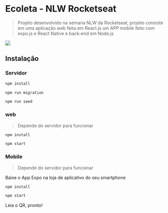 # Ecoleta - NLW Rocketseat 
> Projeto desenvolvido na semana NLW da Rocketseat, projeto consiste em uma aplicação web feita em React.js um APP mobile feito com expo.js e  React Native e back-end em Node.js


![](../ecoleta.png)

## Instalação

### Servidor


```sh
npm install
```

```sh
npm run migration
```


```sh
npm run seed
```

### web
> Depende do servidor para funcionar

```sh
npm install
```

```sh
npm start
```


### Mobile
> Depende do servidor para funcionar

Baixe o App Expo na loja de aplicativo do seu smartphone

```sh
npm install
```

```sh
npm start
```

Leia o QR, pronto!